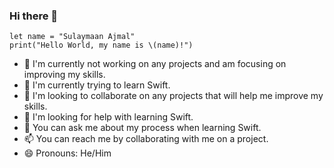 ### Hi there 👋

<!--
**sulaymaanajmal/sulaymaanajmal** is a ✨ _special_ ✨ repository because its `README.md` (this file) appears on your GitHub profile.

Here are some ideas to get you started:

- 🔭 I’m currently working on ...
- 🌱 I’m currently learning ...
- 👯 I’m looking to collaborate on ...
- 🤔 I’m looking for help with ...
- 💬 Ask me about ...
- 📫 How to reach me: ...
- 😄 Pronouns: ...
- ⚡ Fun fact: ...
-->


```
let name = "Sulaymaan Ajmal"
print("Hello World, my name is \(name)!")
```

- 🔭 I'm currently not working on any projects and am focusing on improving my skills.
- 🌱 I'm currently trying to learn Swift.
- 👯 I'm looking to collaborate on any projects that will help me improve my skills.
- 🤔 I'm looking for help with learning Swift.
- 💬 You can ask me about my process when learning Swift.
- 📫 You can reach me by collaborating with me on a project.
- 😄 Pronouns: He/Him
